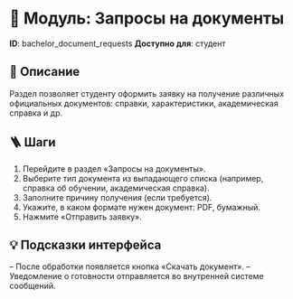 # 📘 Модуль: Запросы на документы
**ID**: bachelor_document_requests
**Доступно для**: студент

## 📝 Описание
Раздел позволяет студенту оформить заявку на получение различных официальных документов: справки, характеристики, академическая справка и др.

## 🪜 Шаги
1. Перейдите в раздел «Запросы на документы».
2. Выберите тип документа из выпадающего списка (например, справка об обучении, академическая справка).
3. Заполните причину получения (если требуется).
4. Укажите, в каком формате нужен документ: PDF, бумажный.
5. Нажмите «Отправить заявку».

## 💡 Подсказки интерфейса
– После обработки появляется кнопка «Скачать документ».
– Уведомление о готовности отправляется во внутренней системе сообщений.
